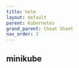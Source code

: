```yaml
---
title: helm
layout: default
parent: Kubernetes
grand_parent: Cheat Sheet
nav_order: 3
---
```

## minikube